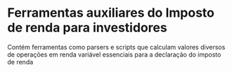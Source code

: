 # Ferramentas auxiliares do Imposto de renda para investidores

Contém ferramentas como parsers e scripts que calculam valores diversos de operações em renda variável essenciais para a declaração do imposto de renda
